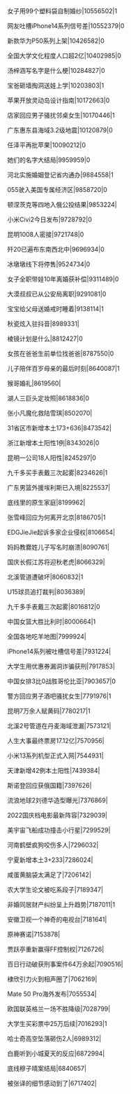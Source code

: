 女子用99个塑料袋自制婚纱|10556502|1

网友吐槽iPhone14系列信号差|10552379|0

新款华为P50系列上架|10426582|0

全国大学文化程度人口超2亿|10402985|0

汤梓涵写名字是什么梗|10284827|0

宝爸砸墙掏洞送娃上学|10203803|1

苹果开放灵动岛设计指南|10172663|0

店家回应男子骚扰邻桌女生|10170446|1

广东惠东县海域3.2级地震|10120879|0

任泽平再批苹果|10090212|0

她们的名字大结局|9959959|0

河北实施婚姻登记省内通办|9884558|1

055驶入美国专属经济区|9858720|0

顿涅茨克等四地入俄公投结果|9853224|

小米Civi2今日发布|9728792|0

昆明1008人密接|9721748|0

歼20已遍布东南西北中|9696934|0

冰墩墩线下将停售|9524734|0

女子全职带娃10年离婚获补偿|9311489|0

大漠叔叔已从公安局离职|9291081|0

宝宝给父母送婚戒时睡着|9138114|1

秋瓷炫入驻抖音|8989331|

棱镜计划是什么|8812427|0

女孩在爸爸生前单位找爸爸|8787550|0

儿子陪伴百岁母亲的最后时刻|8640087|1

猴哥婚礼|8619560|

湖人三巨头定妆照|8618836|0

张小凡魔化救陆雪琪|8502070|

31省区市新增本土173+636|8473542|

浙江新增本土阳性1例|8343026|0

昆明一公司18人阳性|8245297|0

九千多买手表戴三次起雾|8234626|1

广东男篮外援埃利斯已入境|8225537|

底线里的原生家庭|8199962|

张雪峰回应为何离开北京|8186705|1

EDGJieJie起诉多家企业侵权|8106654|

妈妈教爨姓儿子写名时崩溃|8090761|

国庆长假江苏将迎秋老虎|8066329|

北溪管道遭破坏|8060832|1

U15球员追打裁判|8036389|

九千多手表戴三次起雾|8016812|0

中国女篮大胜比利时|8000664|1

全国各地吃羊地图|7999924|

iPhone14系列被吐槽信号差|7931224|

大学生用优惠券漏洞诈骗获刑|7917853|

中国女排3比0战胜哥伦比亚|7903657|0

警方回应男子酒吧骚扰女生|7791976|1

昆明7万余人赋黄码|7780217|1

北溪2号管道在丹麦海域泄漏|7573121|

人生大事最终票房17.12亿|7570956|

小米13系列机型正式入网|7544931|

天津新增42例本土阳性|7439384|

斯诺登回应获俄国籍|7397626|

流浪地球2刘德华造型曝光|7376869|

2022国庆档电影最新阵容|7329039|

美宇宙飞船成功撞击小行星|7299529|

河南鹤壁疯狗咬伤多人|7296032|

宁夏新增本土3+233|7286024|

咸蛋黄脑袋太满足了|7206142|

农大学生论文被吃系段子|7189347|

非婚同居财产纠纷呈上升趋势|7187011|1

安徽卫视一个神奇的电视台|7181641|

原神赛诺|7153878|

贾跃亭重新赢得FF控制权|7126726|

百日行动破获刑事案件64万余起|7090516|

棣欣引力火到相声圈了|7062169|

Mate 50 Pro海外发布|7055534|

欧国联英格兰一场不胜降级|7028799|

大学生买彩票中25万后续|7016293|1

哈士奇高空坠落砸伤2人|6989312|

白鹿听到小城夏天的反应|6872994|

底线穆子晴案结局|6840657|

被张译的细节感动到了|6717402|

